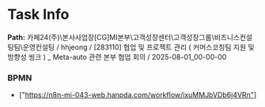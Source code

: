 # Task Info

**Path:** 카페24(주)\본사사업장\[CG]MI본부\고객성장센터\고객성장그룹\비즈니스컨설팅팀\운영컨설팅 / hhjeong / [283110] 협업 및 프로젝트 관리 ( 커머스코칭팀 지원 및 방향성 씽크 ) _ Meta-auto 관련 본부 협업 회의 / 2025-08-01_00-00-00

### BPMN
- ["https://n8n-mi-043-web.hanpda.com/workflow/ixuMMJbVDb6j4VRn"]

